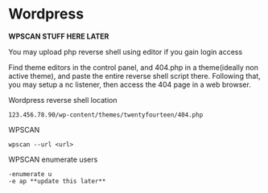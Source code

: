 # Wordpress

**WPSCAN STUFF HERE LATER**


You may upload php reverse shell using editor if you gain login access

Find theme editors in the control panel, and 404.php in a theme(ideally non active theme), and paste the entire reverse shell script there. Following that, you may setup a nc listener, then access the 404 page in a web browser.

Wordpress reverse shell location

	123.456.78.90/wp-content/themes/twentyfourteen/404.php


WPSCAN

	wpscan --url <url>
	
WPSCAN enumerate users

	-enumerate u
	-e ap **update this later**

